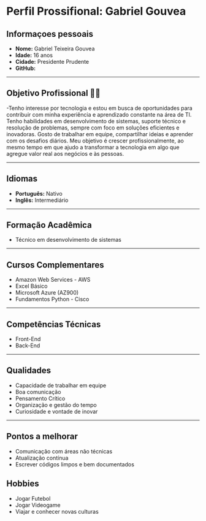 # Perfil Prossifional: Gabriel Gouvea

## Informaçoes pessoais
- **Nome:** Gabriel Teixeira Gouvea
- **Idade:** 16 anos
- **Cidade:** Presidente Prudente
- **GitHub:**

---

## Objetivo Profissional 🧑‍💼
-Tenho interesse por tecnologia e estou em busca de oportunidades para contribuir com minha experiência e aprendizado constante na área de TI. Tenho habilidades em desenvolvimento de sistemas, suporte técnico e resolução de problemas, sempre com foco em soluções eficientes e inovadoras. Gosto de trabalhar em equipe, compartilhar ideias e aprender com os desafios diários. Meu objetivo é crescer profissionalmente, ao mesmo tempo em que ajudo a transformar a tecnologia em algo que agregue valor real aos negócios e às pessoas.

---

## Idiomas
- **Português:** Nativo
- **Inglês:** Intermediário

---

## Formação Acadêmica
- Técnico em desenvolvimento de sistemas

---

## Cursos Complementares
- Amazon Web Services - AWS
- Excel Básico
- Microsoft Azure (AZ900)
- Fundamentos Python - Cisco

---

## Competências Técnicas
- Front-End
- Back-End

---

## Qualidades
- Capacidade de trabalhar em equipe
- Boa comunicação
- Pensamento Crítico
- Organização e gestão do tempo
- Curiosidade e vontade de inovar

---

## Pontos a melhorar
- Comunicação com áreas não técnicas
- Atualização contínua
- Escrever códigos limpos e bem documentados

## Hobbies
- Jogar Futebol
- Jogar Videogame
- Viajar e conhecer novas culturas

<!--
**gouvea17/gouvea17** is a ✨ _special_ ✨ repository because its `README.md` (this file) appears on your GitHub profile.

Here are some ideas to get you started:

- 🔭 I’m currently working on ...
- 🌱 I’m currently learning ...
- 👯 I’m looking to collaborate on ...
- 🤔 I’m looking for help with ...
- 💬 Ask me about ...
- 📫 How to reach me: ...
- 😄 Pronouns: ...
- ⚡ Fun fact: ...
-->
